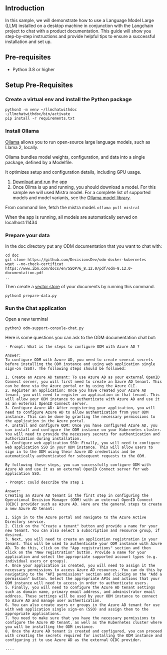## Introduction 
In this sample, we will demonstrate how to use a Language Model Large (LLM) installed on a desktop machine in conjunction with the Langchain project to chat with a product documentation. This guide will show you step-by-step instructions and provide helpful tips to ensure a successful installation and set up.

## Pre-requisites
  * Python 3.8 or higher

## Setup Pre-Requisites

### Create a virtual env and install the Python package
```shell
python3 -m venv ~/llmchatwithdoc
~/llmchatwithdoc/bin/activate
pip install -r requirements.txt
```

### Install Ollama
[Ollama](https://ollama.ai/) allows you to run open-source large language models, such as Llama 2, locally.

Ollama bundles model weights, configuration, and data into a single package, defined by a Modelfile.

It optimizes setup and configuration details, including GPU usage.

1. [Download and run](https://ollama.ai/download) the app
2. Once Ollma is up and running, you should download a model. For this sample we will used Mistra model.
For a complete list of supported models and model variants, see the [Ollama model library](https://ollama.ai/library).

From command line, fetch the mistra model.
```ollama pull mistral```

When the app is running, all models are automatically served on localhost:11434

### Prepare your data

In the doc directory put any ODM documentation that you want to chat with:
```shell
cd doc
git clone https://github.com/DecisionsDev/odm-docker-kubernetes
wget --no-check-certificat https://www.ibm.com/docs/en/SSQP76_8.12.0/pdf/odm-8.12.0-documentation.pdf
..
```

Then create a [vector store](https://js.langchain.com/docs/modules/data_connection/vectorstores/) of your documents by running this command.
```shell
python3 prepare-data.py                      
```

### Run the Chat application

Open a new terminal
```shell
python3 odm-support-console-chat.py
```

Here is some questions you can ask to the ODM documentation chat bot:

```text
- Prompt: What is the steps to configure ODM with Azure AD ?

Answer:
To configure ODM with Azure AD, you need to create several secrets before installing the ODM instance and using web application single sign-on (SSO). The following steps should be followed:

1. Create an Azure AD tenant: To use Azure AD as your external OpenID Connect server, you will first need to create an Azure AD tenant. This can be done via the Azure portal or by using the Azure CLI.
2. Register an application: Once you have created your Azure AD tenant, you will need to register an application in that tenant. This will allow your ODM instance to authenticate with Azure AD and use it as an external OpenID Connect server.
3. Configure Azure AD: After registering your application, you will need to configure Azure AD to allow authentication from your ODM instance. This can be done by granting the necessary permissions to the application in the Azure portal.
4. Install and configure ODM: Once you have configured Azure AD, you can install and configure the ODM instance on your Kubernetes cluster. You will need to provide the necessary secrets for authentication and authorization during installation.
5. Configure web application SSO: Finally, you will need to configure web application SSO in your ODM instance. This will allow users to sign in to the ODM using their Azure AD credentials and be automatically authenticated for subsequent requests to the ODM.

By following these steps, you can successfully configure ODM with Azure AD and use it as an external OpenID Connect server for web application SSO.

- Prompt: could describe the step 1

Answer:
Creating an Azure AD tenant is the first step in configuring the Operational Decision Manager (ODM) with an external OpenID Connect (OIDC) provider such as Azure AD. Here are the general steps to create a new Azure AD tenant:

1. Sign in to the Azure portal and navigate to the Azure Active Directory service.
2. Click on the "Create a tenant" button and provide a name for your new tenant. You can also select a subscription and resource group, if desired.
3. Next, you will need to create an application registration in your tenant. This will be used to authenticate your ODM instance with Azure AD. To do this, click on the "App registrations" section and then click on the "New registration" button. Provide a name for your application and select the appropriate supported account types (e.g. individual users or groups).
4. Once your application is created, you will need to assign it the necessary permissions to access Azure AD resources. You can do this by navigating to the "API permissions" section and clicking on the "Add a permission" button. Select the appropriate APIs and actions that your ODM instance will need to access in order to authenticate users.
5. Finally, you will need to configure the Azure AD tenant settings such as domain name, primary email address, and administrator email address. These settings will be used by your ODM instance to connect to Azure AD and manage user authentication.
6. You can also create users or groups in the Azure AD tenant for use with web application single sign-on (SSO) and assign them to the appropriate applications.
7. You need to make sure that you have the necessary permissions to configure the Azure AD tenant, as well as the Kubernetes cluster where you will be installing the ODM instance.
8. Once the Azure AD tenant is created and configured, you can proceed with creating the secrets required for installing the ODM instance and configuring it to use Azure AD as the external OIDC provider.

....
```
